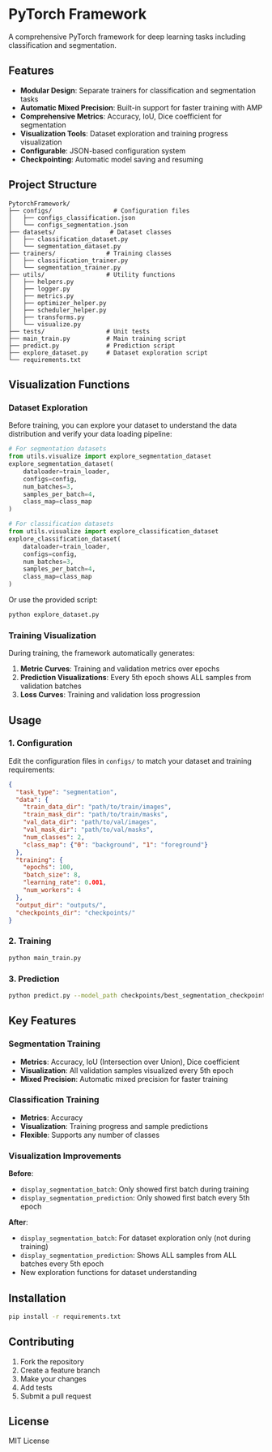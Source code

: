 # PyTorch Framework

A comprehensive PyTorch framework for deep learning tasks including classification and segmentation.

## Features

- **Modular Design**: Separate trainers for classification and segmentation tasks
- **Automatic Mixed Precision**: Built-in support for faster training with AMP
- **Comprehensive Metrics**: Accuracy, IoU, Dice coefficient for segmentation
- **Visualization Tools**: Dataset exploration and training progress visualization
- **Configurable**: JSON-based configuration system
- **Checkpointing**: Automatic model saving and resuming

## Project Structure

```
PytorchFramework/
├── configs/                 # Configuration files
│   ├── configs_classification.json
│   └── configs_segmentation.json
├── datasets/               # Dataset classes
│   ├── classification_dataset.py
│   └── segmentation_dataset.py
├── trainers/              # Training classes
│   ├── classification_trainer.py
│   └── segmentation_trainer.py
├── utils/                 # Utility functions
│   ├── helpers.py
│   ├── logger.py
│   ├── metrics.py
│   ├── optimizer_helper.py
│   ├── scheduler_helper.py
│   ├── transforms.py
│   └── visualize.py
├── tests/                 # Unit tests
├── main_train.py          # Main training script
├── predict.py             # Prediction script
├── explore_dataset.py     # Dataset exploration script
└── requirements.txt
```

## Visualization Functions

### Dataset Exploration

Before training, you can explore your dataset to understand the data distribution and verify your data loading pipeline:

```python
# For segmentation datasets
from utils.visualize import explore_segmentation_dataset
explore_segmentation_dataset(
    dataloader=train_loader,
    configs=config,
    num_batches=3,
    samples_per_batch=4,
    class_map=class_map
)

# For classification datasets
from utils.visualize import explore_classification_dataset
explore_classification_dataset(
    dataloader=train_loader,
    configs=config,
    num_batches=3,
    samples_per_batch=4,
    class_map=class_map
)
```

Or use the provided script:
```bash
python explore_dataset.py
```

### Training Visualization

During training, the framework automatically generates:

1. **Metric Curves**: Training and validation metrics over epochs
2. **Prediction Visualizations**: Every 5th epoch shows ALL samples from validation batches
3. **Loss Curves**: Training and validation loss progression

## Usage

### 1. Configuration

Edit the configuration files in `configs/` to match your dataset and training requirements:

```json
{
  "task_type": "segmentation",
  "data": {
    "train_data_dir": "path/to/train/images",
    "train_mask_dir": "path/to/train/masks",
    "val_data_dir": "path/to/val/images", 
    "val_mask_dir": "path/to/val/masks",
    "num_classes": 2,
    "class_map": {"0": "background", "1": "foreground"}
  },
  "training": {
    "epochs": 100,
    "batch_size": 8,
    "learning_rate": 0.001,
    "num_workers": 4
  },
  "output_dir": "outputs/",
  "checkpoints_dir": "checkpoints/"
}
```

### 2. Training

```bash
python main_train.py
```

### 3. Prediction

```bash
python predict.py --model_path checkpoints/best_segmentation_checkpoint.pth --image_path path/to/image.jpg
```

## Key Features

### Segmentation Training
- **Metrics**: Accuracy, IoU (Intersection over Union), Dice coefficient
- **Visualization**: All validation samples visualized every 5th epoch
- **Mixed Precision**: Automatic mixed precision for faster training

### Classification Training  
- **Metrics**: Accuracy
- **Visualization**: Training progress and sample predictions
- **Flexible**: Supports any number of classes

### Visualization Improvements

**Before**: 
- `display_segmentation_batch`: Only showed first batch during training
- `display_segmentation_prediction`: Only showed first batch every 5th epoch

**After**:
- `display_segmentation_batch`: For dataset exploration only (not during training)
- `display_segmentation_prediction`: Shows ALL samples from ALL batches every 5th epoch
- New exploration functions for dataset understanding

## Installation

```bash
pip install -r requirements.txt
```

## Contributing

1. Fork the repository
2. Create a feature branch
3. Make your changes
4. Add tests
5. Submit a pull request

## License

MIT License
